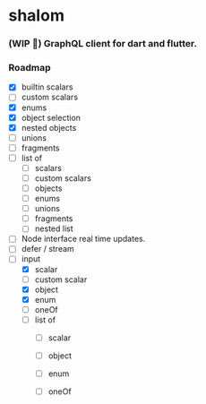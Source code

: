# shalom
### (WIP 🚧) GraphQL client for dart and flutter.


### Roadmap
- [x] builtin scalars
- [ ] custom scalars
- [x] enums
- [x] object selection
- [x] nested objects
- [ ] unions
- [ ] fragments
- [ ] list of
    - [ ] scalars
    - [ ] custom scalars
    - [ ] objects
    - [ ] enums
    - [ ] unions
    - [ ] fragments
    - [ ] nested list
- [ ] Node interface real time updates.
- [ ] defer / stream
- [ ] input
    - [x] scalar
    - [ ] custom scalar
    - [x] object
    - [x] enum
    - [ ] oneOf
    - [ ] list of
        - [ ] scalar
        - [ ] object
        - [ ] enum
        - [ ] oneOf  
 
